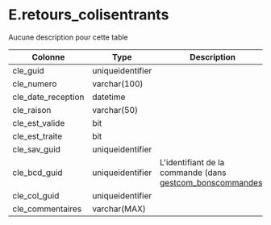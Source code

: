 # E.retours_colisentrants

Aucune description pour cette table

Colonne|Type|Description
---|---|---
cle_guid|uniqueidentifier|
cle_numero|varchar(100)|
cle_date_reception|datetime|
cle_raison|varchar(50)|
cle_est_valide|bit|
cle_est_traite|bit|
cle_sav_guid|uniqueidentifier|
cle_bcd_guid|uniqueidentifier|L'identifiant de la commande (dans [gestcom_bonscommandes](generated_gestcom_bonscommandes.md)) 
cle_col_guid|uniqueidentifier|
cle_commentaires|varchar(MAX)|
